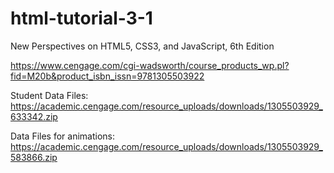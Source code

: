# html-tutorial-3-1
New Perspectives on HTML5, CSS3, and JavaScript, 6th Edition

https://www.cengage.com/cgi-wadsworth/course_products_wp.pl?fid=M20b&product_isbn_issn=9781305503922

Student Data Files: https://academic.cengage.com/resource_uploads/downloads/1305503929_633342.zip

Data Files for animations: https://academic.cengage.com/resource_uploads/downloads/1305503929_583866.zip
